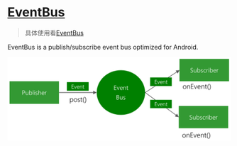 # [EventBus](https://github.com/greenrobot/EventBus)

> 具体使用看[EventBus](https://github.com/greenrobot/EventBus)

EventBus is a publish/subscribe event bus optimized for Android.

![](https://github.com/greenrobot/EventBus/blob/master/EventBus-Publish-Subscribe.png)